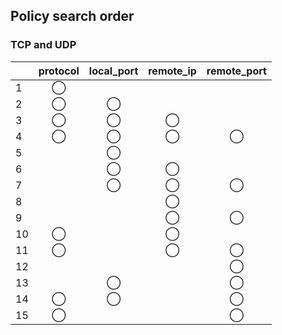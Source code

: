 ## Policy search order

### TCP and UDP

|     | protocol | local_port | remote_ip | remote_port |
|-----|:--------:|:----------:|:---------:|:-----------:|
| 1   |    ◯     |            |           |             |
| 2   |    ◯     |     ◯      |           |             |
| 3   |    ◯     |     ◯      |     ◯     |             |
| 4   |    ◯     |     ◯      |     ◯     |      ◯      |
| 5   |          |     ◯      |           |             |
| 6   |          |     ◯      |     ◯     |             |
| 7   |          |     ◯      |     ◯     |      ◯      |
| 8   |          |            |     ◯     |             |
| 9   |          |            |     ◯     |      ◯      |
| 10  |    ◯     |            |     ◯     |             |
| 11  |    ◯     |            |     ◯     |      ◯      |
| 12  |          |            |           |      ◯      |
| 13  |          |     ◯      |           |      ◯      |
| 14  |    ◯     |     ◯      |           |      ◯      |
| 15  |    ◯     |            |           |      ◯      |
